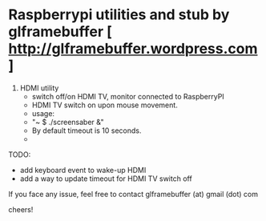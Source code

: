 Raspberrypi utilities and stub by glframebuffer [ http://glframebuffer.wordpress.com ]
===========

1) HDMI utility
   - switch off/on HDMI TV, monitor connected to RaspberryPI
   - HDMI TV switch on upon mouse movement.
   -  usage: 
   -  "~ $ ./screensaber &"
   -  By default timeout is 10 seconds.
   -  
TODO:
   - add keyboard event to wake-up HDMI
   - add a way to update timeout for HDMI TV switch off

If you face any issue, feel free to contact glframebuffer (at) gmail (dot) com

cheers!
